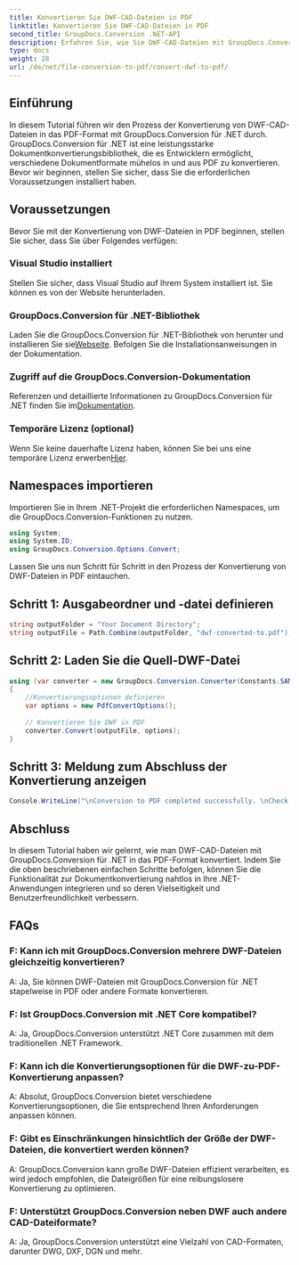 ```yaml
---
title: Konvertieren Sie DWF-CAD-Dateien in PDF
linktitle: Konvertieren Sie DWF-CAD-Dateien in PDF
second_title: GroupDocs.Conversion .NET-API
description: Erfahren Sie, wie Sie DWF-CAD-Dateien mit GroupDocs.Conversion für .NET mühelos in PDF konvertieren. Befolgen Sie unsere Schritt-für-Schritt-Anleitung zur Integration in Ihre .NET-Anwendungen.
type: docs
weight: 28
url: /de/net/file-conversion-to-pdf/convert-dwf-to-pdf/
---
```

## Einführung
In diesem Tutorial führen wir den Prozess der Konvertierung von DWF-CAD-Dateien in das PDF-Format mit GroupDocs.Conversion für .NET durch. GroupDocs.Conversion für .NET ist eine leistungsstarke Dokumentkonvertierungsbibliothek, die es Entwicklern ermöglicht, verschiedene Dokumentformate mühelos in und aus PDF zu konvertieren. Bevor wir beginnen, stellen Sie sicher, dass Sie die erforderlichen Voraussetzungen installiert haben.
## Voraussetzungen
Bevor Sie mit der Konvertierung von DWF-Dateien in PDF beginnen, stellen Sie sicher, dass Sie über Folgendes verfügen:
### Visual Studio installiert
Stellen Sie sicher, dass Visual Studio auf Ihrem System installiert ist. Sie können es von der Website herunterladen.
### GroupDocs.Conversion für .NET-Bibliothek
 Laden Sie die GroupDocs.Conversion für .NET-Bibliothek von herunter und installieren Sie sie[Webseite](https://releases.groupdocs.com/conversion/net/). Befolgen Sie die Installationsanweisungen in der Dokumentation.
### Zugriff auf die GroupDocs.Conversion-Dokumentation
 Referenzen und detaillierte Informationen zu GroupDocs.Conversion für .NET finden Sie im[Dokumentation](https://reference.groupdocs.com/conversion/net/).
### Temporäre Lizenz (optional)
 Wenn Sie keine dauerhafte Lizenz haben, können Sie bei uns eine temporäre Lizenz erwerben[Hier](https://purchase.groupdocs.com/temporary-license/).

## Namespaces importieren
Importieren Sie in Ihrem .NET-Projekt die erforderlichen Namespaces, um die GroupDocs.Conversion-Funktionen zu nutzen.

```csharp
using System;
using System.IO;
using GroupDocs.Conversion.Options.Convert;
```

Lassen Sie uns nun Schritt für Schritt in den Prozess der Konvertierung von DWF-Dateien in PDF eintauchen.
## Schritt 1: Ausgabeordner und -datei definieren
```csharp
string outputFolder = "Your Document Directory";
string outputFile = Path.Combine(outputFolder, "dwf-converted-to.pdf");
```
## Schritt 2: Laden Sie die Quell-DWF-Datei
```csharp
using (var converter = new GroupDocs.Conversion.Converter(Constants.SAMPLE_DWF))
{
    //Konvertierungsoptionen definieren
    var options = new PdfConvertOptions();
    
    // Konvertieren Sie DWF in PDF
    converter.Convert(outputFile, options);
}
```
## Schritt 3: Meldung zum Abschluss der Konvertierung anzeigen
```csharp
Console.WriteLine("\nConversion to PDF completed successfully. \nCheck output in {0}", outputFolder);
```

## Abschluss
In diesem Tutorial haben wir gelernt, wie man DWF-CAD-Dateien mit GroupDocs.Conversion für .NET in das PDF-Format konvertiert. Indem Sie die oben beschriebenen einfachen Schritte befolgen, können Sie die Funktionalität zur Dokumentkonvertierung nahtlos in Ihre .NET-Anwendungen integrieren und so deren Vielseitigkeit und Benutzerfreundlichkeit verbessern.
## FAQs
### F: Kann ich mit GroupDocs.Conversion mehrere DWF-Dateien gleichzeitig konvertieren?
A: Ja, Sie können DWF-Dateien mit GroupDocs.Conversion für .NET stapelweise in PDF oder andere Formate konvertieren.
### F: Ist GroupDocs.Conversion mit .NET Core kompatibel?
A: Ja, GroupDocs.Conversion unterstützt .NET Core zusammen mit dem traditionellen .NET Framework.
### F: Kann ich die Konvertierungsoptionen für die DWF-zu-PDF-Konvertierung anpassen?
A: Absolut, GroupDocs.Conversion bietet verschiedene Konvertierungsoptionen, die Sie entsprechend Ihren Anforderungen anpassen können.
### F: Gibt es Einschränkungen hinsichtlich der Größe der DWF-Dateien, die konvertiert werden können?
A: GroupDocs.Conversion kann große DWF-Dateien effizient verarbeiten, es wird jedoch empfohlen, die Dateigrößen für eine reibungslosere Konvertierung zu optimieren.
### F: Unterstützt GroupDocs.Conversion neben DWF auch andere CAD-Dateiformate?
A: Ja, GroupDocs.Conversion unterstützt eine Vielzahl von CAD-Formaten, darunter DWG, DXF, DGN und mehr.